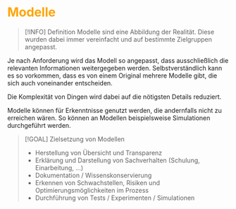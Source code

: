 # <font color = "orange">Modelle</font>
>[!INFO] Definition
>Modelle sind eine Abbildung der Realität. Diese wurden dabei immer vereinfacht und auf bestimmte Zielgruppen angepasst.

Je nach Anforderung wird das Modell so angepasst, dass ausschließlich die relevanten Informationen weitergegeben werden. Selbstverständlich kann es so vorkommen, dass es von einem Original mehrere Modelle gibt, die sich auch voneinander entscheiden. 

Die Komplexität von Dingen wird dabei auf die nötigsten Details reduziert.

Modelle können für Erkenntnisse genutzt werden, die andernfalls nicht zu erreichen wären. So können an Modellen beispielsweise Simulationen durchgeführt werden.

>[!GOAL] Zielsetzung von Modellen
>- Herstellung von Übersicht und Transparenz
>- Erklärung und Darstellung von Sachverhalten (Schulung, Einarbeitung, ...)
>- Dokumentation / Wissenskonservierung
>- Erkennen von Schwachstellen, Risiken und Optimierungsmöglichkeiten im Prozess
>- Durchführung von Tests / Experimenten / Simulationen